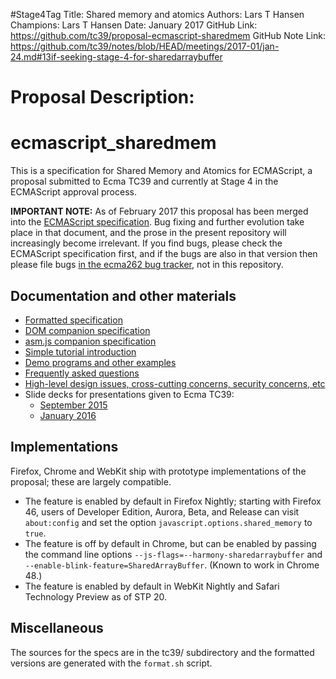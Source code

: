 #Stage4Tag
Title: Shared memory and atomics
Authors: Lars T Hansen
Champions: Lars T Hansen
Date: January 2017
GitHub Link: https://github.com/tc39/proposal-ecmascript-sharedmem
GitHub Note Link: https://github.com/tc39/notes/blob/HEAD/meetings/2017-01/jan-24.md#13if-seeking-stage-4-for-sharedarraybuffer

# Proposal Description:
# ecmascript_sharedmem

This is a specification for Shared Memory and Atomics for ECMAScript, a proposal submitted to Ecma TC39 and currently at Stage 4 in the ECMAScript approval process.

**IMPORTANT NOTE:**  As of February 2017 this proposal has been merged into the [ECMAScript specification](https://tc39.github.io/ecma262/).  Bug fixing and further evolution take place in that document, and the prose in the present repository will increasingly become irrelevant.  If you find bugs, please check the ECMAScript specification first, and if the bugs are also in that version then please file bugs [in the ecma262 bug tracker](https://github.com/tc39/ecma262/issues), not in this repository.

## Documentation and other materials

* [Formatted specification](http://tc39.github.io/ecmascript_sharedmem/shmem.html)
* [DOM companion specification](http://tc39.github.io/ecmascript_sharedmem/dom_shmem.html)
* [asm.js companion specification](http://tc39.github.io/ecmascript_sharedmem/asmjs_shmem.html)
* [Simple tutorial introduction](TUTORIAL.md)
* [Demo programs and other examples](DEMOS.md)
* [Frequently asked questions](FAQ.md)
* [High-level design issues, cross-cutting concerns, security concerns, etc](DISCUSSION.md)
* Slide decks for presentations given to Ecma TC39:
  * [September 2015](https://github.com/tc39/ecmascript_sharedmem/blob/master/tc39/presentation-sept-2015.odp)
  * [January 2016](https://github.com/tc39/ecmascript_sharedmem/blob/master/tc39/presentation-jan-2016.odp)

## Implementations

Firefox, Chrome and WebKit ship with prototype implementations of the proposal; these are largely compatible.

* The feature is enabled by default in Firefox Nightly; starting with Firefox 46, users of Developer Edition, Aurora, Beta, and Release can visit `about:config` and set the option `javascript.options.shared_memory` to `true`.
* The feature is off by default in Chrome, but can be enabled by passing the command line options `--js-flags=--harmony-sharedarraybuffer` and `--enable-blink-feature=SharedArrayBuffer`.  (Known to work in Chrome 48.)
* The feature is enabled by default in WebKit Nightly and Safari Technology Preview as of STP 20.

## Miscellaneous

The sources for the specs are in the tc39/ subdirectory and the formatted versions are generated with the `format.sh` script.

